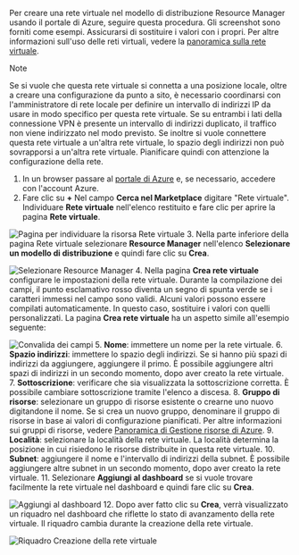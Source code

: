 Per creare una rete virtuale nel modello di distribuzione Resource Manager usando il portale di Azure, seguire questa procedura. Gli screenshot sono forniti come esempi. Assicurarsi di sostituire i valori con i propri. Per altre informazioni sull'uso delle reti virtuali, vedere la [panoramica sulla rete virtuale](../articles/virtual-network/virtual-networks-overview.md).

>[!NOTE]
>Se si vuole che questa rete virtuale si connetta a una posizione locale, oltre a creare una configurazione da punto a sito, è necessario coordinarsi con l'amministratore di rete locale per definire un intervallo di indirizzi IP da usare in modo specifico per questa rete virtuale. Se su entrambi i lati della connessione VPN è presente un intervallo di indirizzi duplicato, il traffico non viene indirizzato nel modo previsto. Se inoltre si vuole connettere questa rete virtuale a un'altra rete virtuale, lo spazio degli indirizzi non può sovrapporsi a un'altra rete virtuale. Pianificare quindi con attenzione la configurazione della rete.
>
>

1. In un browser passare al [portale di Azure](http://portal.azure.com) e, se necessario, accedere con l'account Azure.
2. Fare clic su **+** Nel campo **Cerca nel Marketplace** digitare "Rete virtuale". Individuare **Rete virtuale** nell'elenco restituito e fare clic per aprire la pagina **Rete virtuale**.

  ![Pagina per individuare la risorsa Rete virtuale](./media/vpn-gateway-basic-p2s-vnet-rm-portal-include/newvnetportal700.png "Pagina per individuare la risorsa Rete virtuale")
3. Nella parte inferiore della pagina Rete virtuale selezionare **Resource Manager** nell'elenco **Selezionare un modello di distribuzione** e quindi fare clic su **Crea**.

  ![Selezionare Resource Manager](./media/vpn-gateway-basic-p2s-vnet-rm-portal-include/resourcemanager250.png "Selezionare Resource Manager")
4. Nella pagina **Crea rete virtuale** configurare le impostazioni della rete virtuale. Durante la compilazione dei campi, il punto esclamativo rosso diventa un segno di spunta verde se i caratteri immessi nel campo sono validi. Alcuni valori possono essere compilati automaticamente. In questo caso, sostituire i valori con quelli personalizzati. La pagina **Crea rete virtuale** ha un aspetto simile all'esempio seguente:

  ![Convalida dei campi](./media/vpn-gateway-basic-p2s-vnet-rm-portal-include/vnetp2s.png "Convalida dei campi")
5. **Nome**: immettere un nome per la rete virtuale.
6. **Spazio indirizzi**: immettere lo spazio degli indirizzi. Se si hanno più spazi di indirizzi da aggiungere, aggiungere il primo. È possibile aggiungere altri spazi di indirizzi in un secondo momento, dopo aver creato la rete virtuale.
7. **Sottoscrizione**: verificare che sia visualizzata la sottoscrizione corretta. È possibile cambiare sottoscrizione tramite l'elenco a discesa.
8. **Gruppo di risorse**: selezionare un gruppo di risorse esistente o crearne uno nuovo digitandone il nome. Se si crea un nuovo gruppo, denominare il gruppo di risorse in base ai valori di configurazione pianificati. Per altre informazioni sui gruppi di risorse, vedere [Panoramica di Gestione risorse di Azure](../articles/azure-resource-manager/resource-group-overview.md#resource-groups).
9. **Località**: selezionare la località della rete virtuale. La località determina la posizione in cui risiedono le risorse distribuite in questa rete virtuale.
10. **Subnet**: aggiungere il nome e l'intervallo di indirizzi della subnet. È possibile aggiungere altre subnet in un secondo momento, dopo aver creato la rete virtuale.
11. Selezionare **Aggiungi al dashboard** se si vuole trovare facilmente la rete virtuale nel dashboard e quindi fare clic su **Crea**.

 ![Aggiungi al dashboard](./media/vpn-gateway-basic-p2s-vnet-rm-portal-include/pintodashboard150.png "Aggiungi al dashboard")
12. Dopo aver fatto clic su **Crea**, verrà visualizzato un riquadro nel dashboard che riflette lo stato di avanzamento della rete virtuale. Il riquadro cambia durante la creazione della rete virtuale.

  ![Riquadro Creazione della rete virtuale](./media/vpn-gateway-basic-p2s-vnet-rm-portal-include/deploying150.png "Riquadro Creazione della rete virtuale")